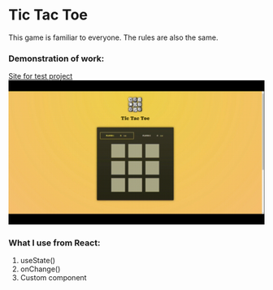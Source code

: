 <h1>Tic Tac Toe</h1>
This game is familiar to everyone. The rules are also the same.
<h3>Demonstration of work:</h3>
<a href="https://tic-tac-toe-react-tvk3.onrender.com/">Site for test project</a>
<img src="readme/tic-tac.gif">
<h3>What I use from React:</h3>
<ol>
  <li>useState()</li>
  <li>onChange()</li>
  <li>Custom component</li>
</ol>
